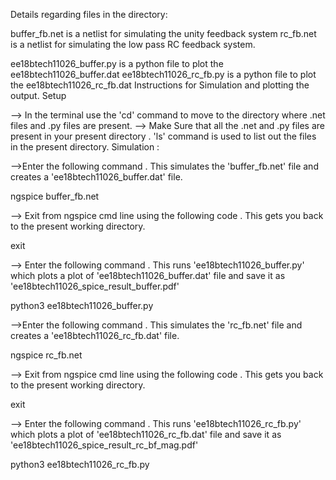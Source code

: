 Details regarding files in the directory:

buffer_fb.net is a netlist for simulating the unity feedback system rc_fb.net is a netlist for simulating the low pass RC feedback system.

ee18btech11026_buffer.py is a python file to plot the ee18btech11026_buffer.dat
ee18btech11026_rc_fb.py is a python file to plot the ee18btech11026_rc_fb.dat
Instructions for Simulation and plotting the output.
Setup

--> In the terminal use the 'cd' command to move to the directory where .net files and .py files are present.
--> Make Sure that all the .net and .py files are present in your present directory . 'ls' command is used to list out the files in the present directory.
Simulation :

-->Enter the following command . This simulates the 'buffer_fb.net' file and creates a 'ee18btech11026_buffer.dat' file.

ngspice buffer_fb.net

--> Exit from ngspice cmd line using the following code . This gets you back to the present working directory.

exit

--> Enter the following command . This runs 'ee18btech11026_buffer.py' which plots a plot of 'ee18btech11026_buffer.dat' file and save it as 'ee18btech11026_spice_result_buffer.pdf'

python3 ee18btech11026_buffer.py

-->Enter the following command . This simulates the 'rc_fb.net' file and creates a 'ee18btech11026_rc_fb.dat' file.

ngspice rc_fb.net

--> Exit from ngspice cmd line using the following code . This gets you back to the present working directory.

exit

--> Enter the following command . This runs 'ee18btech11026_rc_fb.py' which plots a plot of 'ee18btech11026_rc_fb.dat' file and save it as 'ee18btech11026_spice_result_rc_bf_mag.pdf'

python3 ee18btech11026_rc_fb.py
